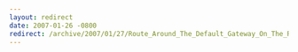 ```yaml
---
layout: redirect
date: 2007-01-26 -0800
redirect: /archive/2007/01/27/Route_Around_The_Default_Gateway_On_The_Remote_Network.aspx/
---
```


